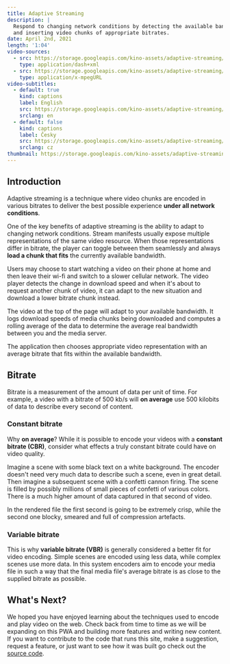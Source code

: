 ```yaml
---
title: Adaptive Streaming
description: |
  Respond to changing network conditions by detecting the available bandwidth
  and inserting video chunks of appropriate bitrates.
date: April 2nd, 2021
length: '1:04'
video-sources:
  - src: https://storage.googleapis.com/kino-assets/adaptive-streaming/manifest.mpd
    type: application/dash+xml
  - src: https://storage.googleapis.com/kino-assets/adaptive-streaming/master.m3u8
    type: application/x-mpegURL
video-subtitles:
  - default: true
    kind: captions
    label: English
    src: https://storage.googleapis.com/kino-assets/adaptive-streaming/cap-en.vtt
    srclang: en
  - default: false
    kind: captions
    label: Česky
    src: https://storage.googleapis.com/kino-assets/adaptive-streaming/cap-cz.vtt
    srclang: cz
thumbnail: https://storage.googleapis.com/kino-assets/adaptive-streaming/thumbnail.png
---
```


## Introduction

Adaptive streaming is a technique where video chunks are encoded in various
bitrates to deliver the best possible experience **under all network
conditions**.

One of the key benefits of adaptive streaming is the ability to adapt to
changing network conditions. Stream manifests usually expose multiple
representations of the same video resource. When those representations differ
in bitrate, the player can toggle between them seamlessly and always **load a
chunk that fits** the currently available bandwidth.

Users may choose to start watching a video on their phone at home and then leave
their wi-fi and switch to a slower cellular network. The video player detects
the change in download speed and when it's about to request another chunk of
video, it can adapt to the new situation and download a lower bitrate chunk
instead.

The video at the top of the page will adapt to your available bandwidth. It logs
download speeds of media chunks being downloaded and computes a rolling average
of the data to determine the average real bandwidth between you and the media
server.

The application then chooses appropriate video representation with an average
bitrate that fits within the available bandwidth.

## Bitrate

Bitrate is a measurement of the amount of data per unit of time. For example,
a video with a bitrate of 500 kb/s will **on average** use 500 kilobits of data to
describe every second of content.

### Constant bitrate

Why **on average**? While it is possible to encode your videos with a **constant
bitrate (CBR)**, consider what effects a truly constant bitrate could have on
video quality.

Imagine a scene with some black text on a white background. The encoder doesn't
need very much data to describe such a scene, even in great detail. Then
imagine a subsequent scene with a confetti cannon firing. The scene is filled
by possibly millions of small pieces of confetti of various colors. There is a
much higher amount of data captured in that second of video.

In the rendered file the first second is going to be extremely crisp, while the
second one blocky, smeared and full of compression artefacts.

### Variable bitrate

This is why **variable bitrate (VBR)** is generally considered a better fit for
video encoding. Simple scenes are encoded using less data, while complex scenes
use more data. In this system encoders aim to encode your media file in such a
way that the final media file's average bitrate is as close to the supplied
bitrate as possible.

## What's Next?

We hoped you have enjoyed learning about the techniques used to encode and play
video on the web. Check back from time to time as we will be expanding on this
PWA and building more features and writing new content. If you want to contribute
to the code that runs this site, make a suggestion, request a feature, or just
want to see how it was built go check out the [source code].

[source code]: https://github.com/xwp/kino/
